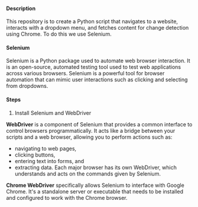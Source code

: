 #### Description 
This repository is to create a Python script that navigates to a website, interacts with a dropdown menu, and fetches content for change detection using Chrome. 
To do this we use Selenium. 

#### Selenium
Selenium is a Python package used to automate web browser interaction. 
It is an open-source, automated testing tool used to test web applications across various browsers.
Selenium is a powerful tool for browser automation that can mimic user interactions such as clicking and selecting from dropdowns.

#### Steps
1. Install Selenium and WebDriver


**WebDriver** is a component of Selenium that provides a common interface to control browsers programmatically.
It acts like a bridge between your scripts and a web browser, allowing you to perform actions such as:
* navigating to web pages,
* clicking buttons,
* entering text into forms, and
* extracting data.
Each major browser has its own WebDriver, which understands and acts on the commands given by Selenium.

**Chrome WebDriver** specifically allows Selenium to interface with Google Chrome. 
It's a standalone server or executable that needs to be installed and configured to work with the Chrome browser.

